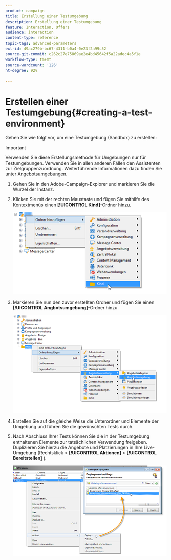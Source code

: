 ```yaml
---
product: campaign
title: Erstellung einer Testumgebung
description: Erstellung einer Testumgebung
feature: Interaction, Offers
audience: interaction
content-type: reference
topic-tags: advanced-parameters
exl-id: 49ac279b-bc67-4311-b0a4-0e23f2a99c52
source-git-commit: c262c27e75869ae2e4bd45642f5a22adec4a5f1e
workflow-type: tm+mt
source-wordcount: '126'
ht-degree: 92%

---
```


# Erstellen einer Testumgebung{#creating-a-test-environment}



Gehen Sie wie folgt vor, um eine Testumgebung (Sandbox) zu erstellen:

>[!IMPORTANT]
>
>Verwenden Sie diese Erstellungsmethode für Umgebungen nur für Testumgebungen. Verwenden Sie in allen anderen Fällen den Assistenten zur Zielgruppenzuordnung. Weiterführende Informationen dazu finden Sie unter [Angebotsumgebungen](../../interaction/using/live-design-environments.md#creating-an-offer-environment).

1. Gehen Sie in den Adobe-Campaign-Explorer und markieren Sie die Wurzel der Instanz.
1. Klicken Sie mit der rechten Maustaste und fügen Sie mithilfe des Kontextmenüs einen **[!UICONTROL Kind]**-Ordner hinzu.

   ![](assets/offer_env_creation_001.png)

1. Markieren Sie nun den zuvor erstellten Ordner und fügen Sie einen **[!UICONTROL Angbotsumgebung]**-Ordner hinzu.

   ![](assets/offer_env_creation_001bis.png)

1. Erstellen Sie auf die gleiche Weise die Unterordner und Elemente der Umgebung und führen Sie die gewünschten Tests durch.
1. Nach Abschluss Ihrer Tests können Sie die in der Testumgebung enthaltenen Elemente zur tatsächlichen Verwendung freigeben. Duplizieren Sie hierzu die Angebote und Platzierungen in Ihre Live-Umgebung (Rechtsklick > **[!UICONTROL Aktionen]** > **[!UICONTROL Bereitstellen]** ).

   ![](assets/migration_interaction_5.png)
